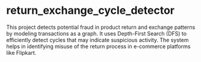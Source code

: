 # return_exchange_cycle_detector
This project detects potential fraud in product return and exchange patterns by modeling transactions as a graph. It uses Depth-First Search (DFS) to efficiently detect cycles that may indicate suspicious activity. The system helps in identifying misuse of the return process in e-commerce platforms like Flipkart.
